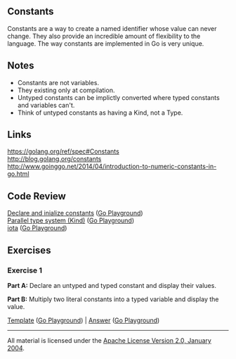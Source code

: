 ## Constants

Constants are a way to create a named identifier whose value can never change. They also provide an incredible amount of flexibility to the language. The way constants are implemented in Go is very unique.

## Notes

* Constants are not variables.
* They existing only at compilation.
* Untyped constants can be implictly converted where typed constants and variables can't.
* Think of untyped constants as having a Kind, not a Type.

## Links

https://golang.org/ref/spec#Constants  
http://blog.golang.org/constants  
http://www.goinggo.net/2014/04/introduction-to-numeric-constants-in-go.html

## Code Review

[Declare and inialize constants](example1/example1.go) ([Go Playground](https://play.golang.org/p/dIJb3S6CIb))  
[Parallel type system (Kind)](example2/example2.go) ([Go Playground](https://play.golang.org/p/-DUJAVsTMp))  
[iota](example3/example3.go) ([Go Playground](https://play.golang.org/p/OqJLBLhO7_))  

## Exercises

### Exercise 1

**Part A:** Declare an untyped and typed constant and display their values.

**Part B:** Multiply two literal constants into a typed variable and display the value.

[Template](exercises/template1/template1.go) ([Go Playground](https://play.golang.org/p/QMrOCsHjcC)) | 
[Answer](exercises/exercise1/exercise1.go) ([Go Playground](https://play.golang.org/p/aUZ-7VPb9H))
___
All material is licensed under the [Apache License Version 2.0, January 2004](http://www.apache.org/licenses/LICENSE-2.0).
